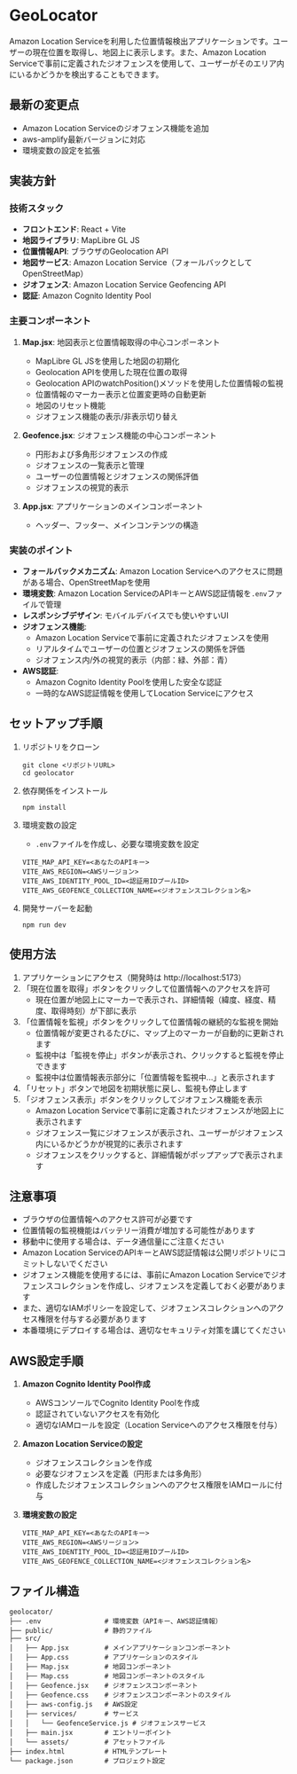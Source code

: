 # GeoLocator

Amazon Location Serviceを利用した位置情報検出アプリケーションです。ユーザーの現在位置を取得し、地図上に表示します。また、Amazon Location Serviceで事前に定義されたジオフェンスを使用して、ユーザーがそのエリア内にいるかどうかを検出することもできます。

## 最新の変更点

- Amazon Location Serviceのジオフェンス機能を追加
- aws-amplify最新バージョンに対応
- 環境変数の設定を拡張

## 実装方針

### 技術スタック

- **フロントエンド**: React + Vite
- **地図ライブラリ**: MapLibre GL JS
- **位置情報API**: ブラウザのGeolocation API
- **地図サービス**: Amazon Location Service（フォールバックとしてOpenStreetMap）
- **ジオフェンス**: Amazon Location Service Geofencing API
- **認証**: Amazon Cognito Identity Pool

### 主要コンポーネント

1. **Map.jsx**: 地図表示と位置情報取得の中心コンポーネント
   - MapLibre GL JSを使用した地図の初期化
   - Geolocation APIを使用した現在位置の取得
   - Geolocation APIのwatchPosition()メソッドを使用した位置情報の監視
   - 位置情報のマーカー表示と位置変更時の自動更新
   - 地図のリセット機能
   - ジオフェンス機能の表示/非表示切り替え

2. **Geofence.jsx**: ジオフェンス機能の中心コンポーネント
   - 円形および多角形ジオフェンスの作成
   - ジオフェンスの一覧表示と管理
   - ユーザーの位置情報とジオフェンスの関係評価
   - ジオフェンスの視覚的表示

3. **App.jsx**: アプリケーションのメインコンポーネント
   - ヘッダー、フッター、メインコンテンツの構造

### 実装のポイント

- **フォールバックメカニズム**: Amazon Location Serviceへのアクセスに問題がある場合、OpenStreetMapを使用
- **環境変数**: Amazon Location ServiceのAPIキーとAWS認証情報を`.env`ファイルで管理
- **レスポンシブデザイン**: モバイルデバイスでも使いやすいUI
- **ジオフェンス機能**: 
  - Amazon Location Serviceで事前に定義されたジオフェンスを使用
  - リアルタイムでユーザーの位置とジオフェンスの関係を評価
  - ジオフェンス内/外の視覚的表示（内部：緑、外部：青）
- **AWS認証**:
  - Amazon Cognito Identity Poolを使用した安全な認証
  - 一時的なAWS認証情報を使用してLocation Serviceにアクセス

## セットアップ手順

1. リポジトリをクローン
   ```
   git clone <リポジトリURL>
   cd geolocator
   ```

2. 依存関係をインストール
   ```
   npm install
   ```

3. 環境変数の設定
   - `.env`ファイルを作成し、必要な環境変数を設定
   ```
   VITE_MAP_API_KEY=<あなたのAPIキー>
   VITE_AWS_REGION=<AWSリージョン>
   VITE_AWS_IDENTITY_POOL_ID=<認証用IDプールID>
   VITE_AWS_GEOFENCE_COLLECTION_NAME=<ジオフェンスコレクション名>
   ```

4. 開発サーバーを起動
   ```
   npm run dev
   ```

## 使用方法

1. アプリケーションにアクセス（開発時は http://localhost:5173）
2. 「現在位置を取得」ボタンをクリックして位置情報へのアクセスを許可
   - 現在位置が地図上にマーカーで表示され、詳細情報（緯度、経度、精度、取得時刻）が下部に表示
3. 「位置情報を監視」ボタンをクリックして位置情報の継続的な監視を開始
   - 位置情報が変更されるたびに、マップ上のマーカーが自動的に更新されます
   - 監視中は「監視を停止」ボタンが表示され、クリックすると監視を停止できます
   - 監視中は位置情報表示部分に「位置情報を監視中...」と表示されます
4. 「リセット」ボタンで地図を初期状態に戻し、監視も停止します
5. 「ジオフェンス表示」ボタンをクリックしてジオフェンス機能を表示
   - Amazon Location Serviceで事前に定義されたジオフェンスが地図上に表示されます
   - ジオフェンス一覧にジオフェンスが表示され、ユーザーがジオフェンス内にいるかどうかが視覚的に表示されます
   - ジオフェンスをクリックすると、詳細情報がポップアップで表示されます

## 注意事項

- ブラウザの位置情報へのアクセス許可が必要です
- 位置情報の監視機能はバッテリー消費が増加する可能性があります
- 移動中に使用する場合は、データ通信量にご注意ください
- Amazon Location ServiceのAPIキーとAWS認証情報は公開リポジトリにコミットしないでください
- ジオフェンス機能を使用するには、事前にAmazon Location Serviceでジオフェンスコレクションを作成し、ジオフェンスを定義しておく必要があります
- また、適切なIAMポリシーを設定して、ジオフェンスコレクションへのアクセス権限を付与する必要があります
- 本番環境にデプロイする場合は、適切なセキュリティ対策を講じてください

## AWS設定手順

1. **Amazon Cognito Identity Pool作成**
   - AWSコンソールでCognito Identity Poolを作成
   - 認証されていないアクセスを有効化
   - 適切なIAMロールを設定（Location Serviceへのアクセス権限を付与）

2. **Amazon Location Serviceの設定**
   - ジオフェンスコレクションを作成
   - 必要なジオフェンスを定義（円形または多角形）
   - 作成したジオフェンスコレクションへのアクセス権限をIAMロールに付与

3. **環境変数の設定**
   ```
   VITE_MAP_API_KEY=<あなたのAPIキー>
   VITE_AWS_REGION=<AWSリージョン>
   VITE_AWS_IDENTITY_POOL_ID=<認証用IDプールID>
   VITE_AWS_GEOFENCE_COLLECTION_NAME=<ジオフェンスコレクション名>
   ```

## ファイル構造

```
geolocator/
├── .env                # 環境変数（APIキー、AWS認証情報）
├── public/             # 静的ファイル
├── src/
│   ├── App.jsx         # メインアプリケーションコンポーネント
│   ├── App.css         # アプリケーションのスタイル
│   ├── Map.jsx         # 地図コンポーネント
│   ├── Map.css         # 地図コンポーネントのスタイル
│   ├── Geofence.jsx    # ジオフェンスコンポーネント
│   ├── Geofence.css    # ジオフェンスコンポーネントのスタイル
│   ├── aws-config.js   # AWS設定
│   ├── services/       # サービス
│   │   └── GeofenceService.js # ジオフェンスサービス
│   ├── main.jsx        # エントリーポイント
│   └── assets/         # アセットファイル
├── index.html          # HTMLテンプレート
└── package.json        # プロジェクト設定
```
